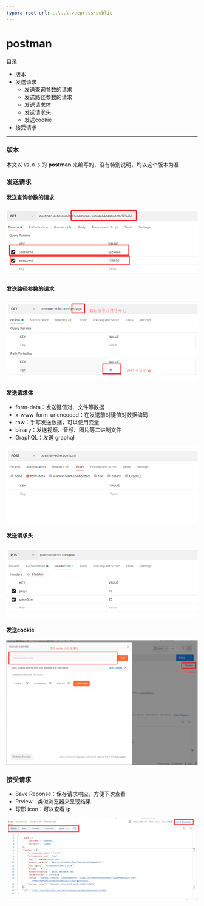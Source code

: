 ```yaml
---
typora-root-url: ..\..\.vuepress\public
---
```


# postman

目录

- 版本
- 发送请求
  - 发送查询参数的请求
  - 发送路径参数的请求
  - 发送请求体
  - 发送请求头
  - 发送cookie
- 接受请求

------

### 版本

本文以 `V9.0.5` 的 **postman** 来编写的，没有特别说明，均以这个版本为准

### 发送请求

#### 发送查询参数的请求

![](/postman/sendQueryParameter.png)

#### 发送路径参数的请求

![sendPathParameter](/postman/sendPathParameter.png)

#### 发送请求体

- form-data：发送键值对、文件等数据
- x-www-form-urlencoded：在发送前对键值对数据编码
- raw：手写发送数据，可以使用变量
- binary：发送视频、音频、图片等二进制文件
- GraphQL：发送 graphql

![](/postman/sendRequestBody.png)

#### 发送请求头

![](/postman/sendRequestHeader.png)

#### 发送cookie

![sendCookie](/postman/sendCookie.png)

### 接受请求

- Save Reponse：保存请求响应，方便下次查看
- Prview：类似浏览器来呈现结果
- 球形 icon：可以查看 ip

![receiveResponse](/postman/receiveResponse.png)

